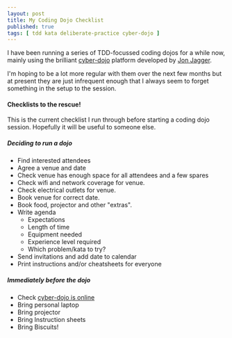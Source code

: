 ```yaml
---
layout: post
title: My Coding Dojo Checklist
published: true
tags: [ tdd kata deliberate-practice cyber-dojo ]
---
```


I have been running a series of TDD-focussed coding dojos for a while now, 
mainly using the brilliant [cyber-dojo](http://www.cyber-dojo.com/) platform 
developed by [Jon Jagger](http://jonjagger.blogspot.com/p/cyber-dojo_2380.html).

I'm hoping to be a lot more regular with them over the next few months but 
at present they are just infrequent enough that I always seem to forget something 
in the setup to the session. 

#### Checklists to the rescue!

This is the current checklist I run through before starting a coding dojo 
session. Hopefully it will be useful to someone else.

##### Deciding to run a dojo

* Find interested attendees
* Agree a venue and date
* Check venue has enough space for all attendees and a few spares
* Check wifi and network coverage for venue.
* Check electrical outlets for venue.
* Book venue for correct date.
* Book food, projector and other "extras".
* Write agenda
	- Expectations
	- Length of time
	- Equipment needed
	- Experience level required
	- Which problem/kata to try?
* Send invitations and add date to calendar
* Print instructions and/or cheatsheets for everyone

##### Immediately before the dojo

* Check [cyber-dojo is online](http://www.cyber-dojo.com/)
* Bring personal laptop
* Bring projector
* Bring Instruction sheets
* Bring Biscuits!





 




